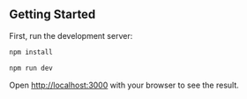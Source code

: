 ## Getting Started

First, run the development server:

```bash
npm install
```
```bash
npm run dev
```

Open [http://localhost:3000](http://localhost:3000) with your browser to see the result.

